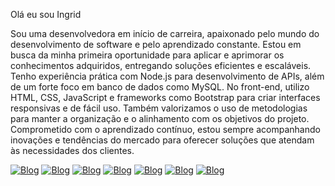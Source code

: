  Olá eu sou Ingrid 

Sou uma desenvolvedora em início de carreira, apaixonado pelo mundo do desenvolvimento de software e pelo aprendizado constante. Estou em busca da minha primeira oportunidade para aplicar e aprimorar os conhecimentos adquiridos, entregando soluções eficientes e escaláveis. Tenho experiência prática com Node.js para desenvolvimento de APIs, além de um forte foco em banco de dados como MySQL. No front-end, utilizo HTML, CSS, JavaScript e frameworks como Bootstrap para criar interfaces responsivas e de fácil uso. Também valorizamos o uso de metodologias para manter a organização e o alinhamento com os objetivos do projeto. Comprometido com o aprendizado contínuo, estou sempre acompanhando inovações e tendências do mercado para oferecer soluções que atendam às necessidades dos clientes.

[![Blog]( https://img.shields.io/badge/HTML5-E34F26?style=for-the-badge&logo=html5&logoColor=white)](ingmoroliveira3374@gmail.com)
[![Blog]( https://img.shields.io/badge/CSS-239120?&style=for-the-badge&logo=css3&logoColor=white)](ingmoroliveira3374@gmail.com)
[![Blog]( https://img.shields.io/badge/JavaScript-F7DF1E?style=for-the-badgelogo=javascriptlogoColor=black)](ingmoroliveira3374@gmail.com)
[![Blog]( https://img.shields.io/badge/TypeScript-007ACC?style=for-the-badge&logo=typescript&logoColor=white)](ingmoroliveira3374@gmail.com)
[![Blog]( https://img.shields.io/badge/Node.js-43853D?style=for-the-badge&logo=node.js&logoColor=white)](ingmoroliveira3374@gmail.com)
[![Blog]( https://img.shields.io/badge/Bootstrap-563D7C?style=for-the-badge&logo=bootstrap&logoColor=white)](ingmoroliveira3374@gmail.com)
[![Blog]( https://img.shields.io/badge/MySQL-00000F?style=for-the-badge&logo=mysql&logoColor=white)](ingmoroliveira3374@gmail.com)
